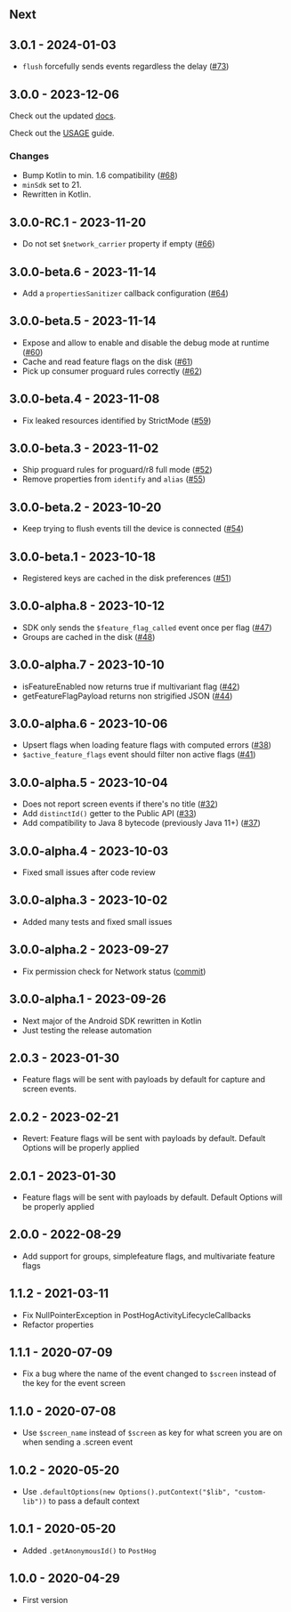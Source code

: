 ## Next

## 3.0.1 - 2024-01-03

- `flush` forcefully sends events regardless the delay ([#73](https://github.com/PostHog/posthog-android/pull/73))

## 3.0.0 - 2023-12-06

Check out the updated [docs](https://posthog.com/docs/libraries/android).

Check out the [USAGE](https://github.com/PostHog/posthog-android/blob/main/USAGE.md) guide.

### Changes

- Bump Kotlin to min. 1.6 compatibility ([#68](https://github.com/PostHog/posthog-android/pull/68))
- `minSdk` set to 21.
- Rewritten in Kotlin.

## 3.0.0-RC.1 - 2023-11-20

- Do not set `$network_carrier` property if empty ([#66](https://github.com/PostHog/posthog-android/pull/66))

## 3.0.0-beta.6 - 2023-11-14

- Add a `propertiesSanitizer` callback configuration ([#64](https://github.com/PostHog/posthog-android/pull/64))

## 3.0.0-beta.5 - 2023-11-14

- Expose and allow to enable and disable the debug mode at runtime ([#60](https://github.com/PostHog/posthog-android/pull/60))
- Cache and read feature flags on the disk ([#61](https://github.com/PostHog/posthog-android/pull/61))
- Pick up consumer proguard rules correctly ([#62](https://github.com/PostHog/posthog-android/pull/62))

## 3.0.0-beta.4 - 2023-11-08

- Fix leaked resources identified by StrictMode ([#59](https://github.com/PostHog/posthog-android/pull/59))

## 3.0.0-beta.3 - 2023-11-02

- Ship proguard rules for proguard/r8 full mode ([#52](https://github.com/PostHog/posthog-android/pull/52))
- Remove properties from `identify` and `alias` ([#55](https://github.com/PostHog/posthog-android/pull/55))

## 3.0.0-beta.2 - 2023-10-20

- Keep trying to flush events till the device is connected ([#54](https://github.com/PostHog/posthog-android/pull/54))

## 3.0.0-beta.1 - 2023-10-18

- Registered keys are cached in the disk preferences ([#51](https://github.com/PostHog/posthog-android/pull/51))

## 3.0.0-alpha.8 - 2023-10-12

- SDK only sends the `$feature_flag_called` event once per flag ([#47](https://github.com/PostHog/posthog-android/pull/47))
- Groups are cached in the disk ([#48](https://github.com/PostHog/posthog-android/pull/48))

## 3.0.0-alpha.7 - 2023-10-10

- isFeatureEnabled now returns true if multivariant flag ([#42](https://github.com/PostHog/posthog-android/pull/42))
- getFeatureFlagPayload returns non strigified JSON ([#44](https://github.com/PostHog/posthog-android/pull/44))

## 3.0.0-alpha.6 - 2023-10-06

- Upsert flags when loading feature flags with computed errors ([#38](https://github.com/PostHog/posthog-android/pull/38))
- `$active_feature_flags` event should filter non active flags ([#41](https://github.com/PostHog/posthog-android/pull/41))

## 3.0.0-alpha.5 - 2023-10-04

- Does not report screen events if there's no title ([#32](https://github.com/PostHog/posthog-android/pull/32))
- Add `distinctId()` getter to the Public API ([#33](https://github.com/PostHog/posthog-android/pull/33))
- Add compatibility to Java 8 bytecode (previously Java 11+) ([#37](https://github.com/PostHog/posthog-android/pull/37))

## 3.0.0-alpha.4 - 2023-10-03

- Fixed small issues after code review

## 3.0.0-alpha.3 - 2023-10-02

- Added many tests and fixed small issues

## 3.0.0-alpha.2 - 2023-09-27

- Fix permission check for Network status ([commit](https://github.com/PostHog/posthog-android/commit/57b9626a745a37a9c92437529ba9eaf308b03771))

## 3.0.0-alpha.1 - 2023-09-26

- Next major of the Android SDK rewritten in Kotlin
- Just testing the release automation

## 2.0.3 - 2023-01-30

- Feature flags will be sent with payloads by default for capture and screen events. 

## 2.0.2 - 2023-02-21

- Revert: Feature flags will be sent with payloads by default. Default Options will be properly applied 

## 2.0.1 - 2023-01-30

- Feature flags will be sent with payloads by default. Default Options will be properly applied 

## 2.0.0 - 2022-08-29

- Add support for groups, simplefeature flags, and  multivariate feature flags

## 1.1.2 - 2021-03-11

- Fix NullPointerException in PostHogActivityLifecycleCallbacks
- Refactor properties

## 1.1.1 - 2020-07-09

- Fix a bug where the name of the event changed to `$screen` instead of the key for the event screen

## 1.1.0 - 2020-07-08

- Use `$screen_name` instead of `$screen` as key for what screen you are on when sending a .screen event

## 1.0.2 - 2020-05-20

- Use `.defaultOptions(new Options().putContext("$lib", "custom-lib"))` to pass a default context

## 1.0.1 - 2020-05-20

- Added `.getAnonymousId()` to `PostHog`

## 1.0.0 - 2020-04-29

- First version
